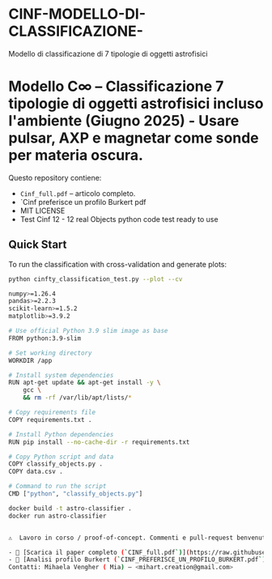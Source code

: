 # CINF-MODELLO-DI-CLASSIFICAZIONE-
Modello di classificazione di 7 tipologie di oggetti astrofisici 
# Modello C∞ – Classificazione 7 tipologie di oggetti astrofisici incluso l'ambiente (Giugno 2025) - Usare pulsar, AXP e magnetar come sonde per materia oscura. 

Questo repository contiene:
* `Cinf_full.pdf` – articolo completo.
* `Cinf preferisce un profilo Burkert pdf
* MIT LICENSE
* Test Cinf 12 - 12 real Objects python code test ready to use

## Quick Start
To run the classification with cross-validation and generate plots:
```bash
python cinfty_classification_test.py --plot --cv

numpy>=1.26.4
pandas>=2.2.3
scikit-learn>=1.5.2
matplotlib>=3.9.2

# Use official Python 3.9 slim image as base
FROM python:3.9-slim

# Set working directory
WORKDIR /app

# Install system dependencies
RUN apt-get update && apt-get install -y \
    gcc \
    && rm -rf /var/lib/apt/lists/*

# Copy requirements file
COPY requirements.txt .

# Install Python dependencies
RUN pip install --no-cache-dir -r requirements.txt

# Copy Python script and data
COPY classify_objects.py .
COPY data.csv .

# Command to run the script
CMD ["python", "classify_objects.py"]

docker build -t astro-classifier .
docker run astro-classifier


⚠️  Lavoro in corso / proof-of-concept. Commenti e pull-request benvenuti!

- 📄 [Scarica il paper completo (`CINF_full.pdf`)](https://raw.githubusercontent.com/Mihart-web/CINF-MODELLO-DI-CLASSIFICAZIONE-/main/CINF_full.pdf)
- 📄 [Analisi profilo Burkert (`CINF_PREFERISCE_UN_PROFILO_BURKERT.pdf`)](https://raw.githubusercontent.com/Mihart-web/CINF-MODELLO-DI-CLASSIFICAZIONE-/main/CINF_PREFERISCE_UN_PROFILO_BURKERT.pdf)
Contatti: Mihaela Vengher ( Mia) – <mihart.creation@gmail.com>
